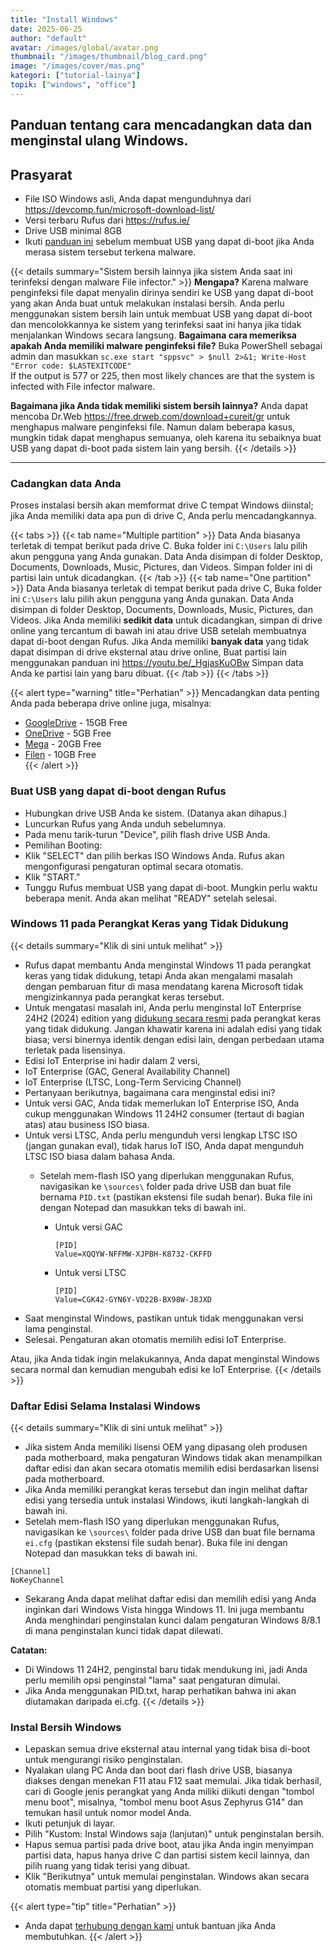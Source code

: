 ```yaml
---
title: "Install Windows"
date: 2025-06-25
author: "default"
avatar: /images/global/avatar.png
thumbnail: "/images/thumbnail/blog_card.png"
image: "/images/cover/mas.png"
kategori: ["tutorial-lainya"]
topik: ["windows", "office"]
---
```


Panduan tentang cara mencadangkan data dan menginstal ulang Windows.
---

## Prasyarat
- File ISO Windows asli, Anda dapat mengunduhnya dari https://devcomp.fun/microsoft-download-list/
- Versi terbaru Rufus dari https://rufus.ie/
- Drive USB minimal 8GB 
- Ikuti [panduan ini](remove_malware.md) sebelum membuat USB yang dapat di-boot jika Anda merasa sistem tersebut terkena malware.

{{< details summary="Sistem bersih lainnya jika sistem Anda saat ini terinfeksi dengan malware File infector." >}}
**Mengapa?** 
  Karena malware penginfeksi file dapat menyalin dirinya sendiri ke USB yang dapat di-boot yang akan Anda buat untuk melakukan instalasi bersih.
  Anda perlu menggunakan sistem bersih lain untuk membuat USB yang dapat di-boot dan mencolokkannya ke sistem yang terinfeksi saat ini hanya jika tidak menjalankan Windows secara langsung. 
**Bagaimana cara memeriksa apakah Anda memiliki malware penginfeksi file?** 
  Buka PowerShell sebagai admin dan masukkan
  `sc.exe start "sppsvc" > $null 2>&1; Write-Host "Error code: $LASTEXITCODE"`  
  If the output is 577 or 225, then most likely chances are that the system is infected with File infector malware. 
  
**Bagaimana jika Anda tidak memiliki sistem bersih lainnya?**
  Anda dapat mencoba Dr.Web https://free.drweb.com/download+cureit/gr untuk menghapus malware penginfeksi file. Namun dalam beberapa kasus, mungkin tidak dapat menghapus semuanya, oleh karena itu sebaiknya buat USB yang dapat di-boot pada sistem lain yang bersih.
{{< /details >}}

---

### Cadangkan data Anda

Proses instalasi bersih akan memformat drive C tempat Windows diinstal; jika Anda memiliki data apa pun di drive C, Anda perlu mencadangkannya.


{{< tabs >}}
  {{< tab name="Multiple partition" >}} 
  Data Anda biasanya terletak di tempat berikut pada drive C.
  Buka folder ini `C:\Users` lalu pilih akun pengguna yang Anda gunakan.
  Data Anda disimpan di folder Desktop, Documents, Downloads, Music, Pictures, dan Videos.
  Simpan folder ini di partisi lain untuk dicadangkan.
  {{< /tab >}}
  {{< tab name="One partition" >}} 
  Data Anda biasanya terletak di tempat berikut pada drive C, 
  Buka folder ini `C:\Users` lalu pilih akun pengguna yang Anda gunakan.
  Data Anda disimpan di folder Desktop, Documents, Downloads, Music, Pictures, dan Videos.
  Jika Anda memiliki **sedikit data** untuk dicadangkan, simpan di drive online yang tercantum di bawah ini atau drive USB setelah membuatnya dapat di-boot dengan Rufus.
  Jika Anda memiliki **banyak data** yang tidak dapat disimpan di drive eksternal atau drive online, 
  Buat partisi lain menggunakan panduan ini https://youtu.be/_HgjasKuOBw
  Simpan data Anda ke partisi lain yang baru dibuat.
  {{< /tab >}}
{{< /tabs >}}

{{< alert type="warning" title="Perhatian" >}}
Mencadangkan data penting Anda pada beberapa drive online juga, misalnya:
 - [GoogleDrive](https://drive.google.com/) - 15GB Free  
 - [OneDrive](https://onedrive.live.com/) - 5GB Free  
 - [Mega](https://mega.io/) - 20GB Free  
 - [Filen](https://filen.io/) - 10GB Free  
{{< /alert >}}

### Buat USB yang dapat di-boot dengan Rufus

- Hubungkan drive USB Anda ke sistem. (Datanya akan dihapus.)
- Luncurkan Rufus yang Anda unduh sebelumnya.
- Pada menu tarik-turun "Device", pilih flash drive USB Anda.
- Pemilihan Booting:
- Klik "SELECT" dan pilih berkas ISO Windows Anda. Rufus akan mengonfigurasi pengaturan optimal secara otomatis.
- Klik "START."
- Tunggu Rufus membuat USB yang dapat di-boot. Mungkin perlu waktu beberapa menit. Anda akan melihat "READY" setelah selesai.

### Windows 11 pada Perangkat Keras yang Tidak Didukung

{{< details summary="Klik di sini untuk melihat" >}}
- Rufus dapat membantu Anda menginstal Windows 11 pada perangkat keras yang tidak didukung, tetapi Anda akan mengalami masalah dengan pembaruan fitur di masa mendatang karena Microsoft tidak mengizinkannya pada perangkat keras tersebut.
- Untuk mengatasi masalah ini, Anda perlu menginstal IoT Enterprise 24H2 (2024) edition yang [didukung secara resmi](https://learn.microsoft.com/en-us/windows/iot/iot-enterprise/Hardware/System_Requirements?tabs=Windows11LTSC#optional-minimum-requirements) pada perangkat keras yang tidak didukung. Jangan khawatir karena ini adalah edisi yang tidak biasa; versi binernya identik dengan edisi lain, dengan perbedaan utama terletak pada lisensinya.
- Edisi IoT Enterprise ini hadir dalam 2 versi,
- IoT Enterprise (GAC, General Availability Channel)
- IoT Enterprise (LTSC, Long-Term Servicing Channel)
- Pertanyaan berikutnya, bagaimana cara menginstal edisi ini?
- Untuk versi GAC, Anda tidak memerlukan IoT Enterprise ISO, Anda cukup menggunakan Windows 11 24H2 consumer (tertaut di bagian atas) atau business ISO biasa.
- Untuk versi LTSC, Anda perlu mengunduh versi lengkap LTSC ISO (jangan gunakan eval), tidak harus IoT ISO, Anda dapat mengunduh LTSC ISO biasa dalam bahasa Anda.
  - Setelah mem-flash ISO yang diperlukan menggunakan Rufus, navigasikan ke `\sources\` 
folder pada drive USB dan buat file bernama `PID.txt` (pastikan ekstensi file sudah benar). Buka file ini dengan Notepad dan masukkan teks di bawah ini.

    - Untuk versi GAC  
	  ```
	  [PID]
	  Value=XQQYW-NFFMW-XJPBH-K8732-CKFFD
	  ```
    - Untuk versi LTSC 
	  ```
	  [PID]
	  Value=CGK42-GYN6Y-VD22B-BX98W-J8JXD
	  ```
- Saat menginstal Windows, pastikan untuk tidak menggunakan versi lama penginstal.
- Selesai. Pengaturan akan otomatis memilih edisi IoT Enterprise.

Atau, jika Anda tidak ingin melakukannya, Anda dapat menginstal Windows secara normal dan kemudian mengubah edisi ke IoT Enterprise.
{{< /details >}}

### Daftar Edisi Selama Instalasi Windows

{{< details summary="Klik di sini untuk melihat" >}}
- Jika sistem Anda memiliki lisensi OEM yang dipasang oleh produsen pada motherboard, maka pengaturan Windows tidak akan menampilkan daftar edisi dan akan secara otomatis memilih edisi berdasarkan lisensi pada motherboard.
- Jika Anda memiliki perangkat keras tersebut dan ingin melihat daftar edisi yang tersedia untuk instalasi Windows, ikuti langkah-langkah di bawah ini.
- Setelah mem-flash ISO yang diperlukan menggunakan Rufus, navigasikan ke `\sources\` 
folder pada drive USB dan buat file bernama `ei.cfg` (pastikan ekstensi file sudah benar). Buka file ini dengan Notepad dan masukkan teks di bawah ini.

```
[Channel]
NoKeyChannel
```

- Sekarang Anda dapat melihat daftar edisi dan memilih edisi yang Anda inginkan dari Windows Vista hingga Windows 11. Ini juga membantu Anda menghindari penginstalan kunci dalam pengaturan Windows 8/8.1 di mana penginstalan kunci tidak dapat dilewati.

**Catatan:** 
- Di Windows 11 24H2, penginstal baru tidak mendukung ini, jadi Anda perlu memilih opsi penginstal "lama" saat pengaturan dimulai.
- Jika Anda menggunakan PID.txt, harap perhatikan bahwa ini akan diutamakan daripada ei.cfg.
{{< /details >}}

### Instal Bersih Windows

- Lepaskan semua drive eksternal atau internal yang tidak bisa di-boot untuk mengurangi risiko penginstalan.
- Nyalakan ulang PC Anda dan boot dari flash drive USB, biasanya diakses dengan menekan F11 atau F12 saat memulai. Jika tidak berhasil, cari di Google jenis perangkat yang Anda miliki diikuti dengan "tombol menu boot", misalnya, "tombol menu boot Asus Zephyrus G14" dan temukan hasil untuk nomor model Anda.
- Ikuti petunjuk di layar.
- Pilih "Kustom: Instal Windows saja (lanjutan)" untuk penginstalan bersih.
- Hapus semua partisi pada drive boot, atau jika Anda ingin menyimpan partisi data, hapus hanya drive C dan partisi sistem kecil lainnya, dan pilih ruang yang tidak terisi yang dibuat.
- Klik "Berikutnya" untuk memulai penginstalan. Windows akan secara otomatis membuat partisi yang diperlukan.

{{< alert type="tip" title="Perhatian" >}}
- Anda dapat [terhubung dengan kami](troubleshoot.md) untuk bantuan jika Anda membutuhkan.
{{< /alert >}}